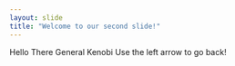 ```yaml
---
layout: slide
title: "Welcome to our second slide!"
---
```

Hello There
General Kenobi
Use the left arrow to go back!